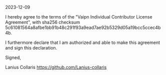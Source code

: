 2023-12-09

I hereby agree to the terms of the "Vaipn Individual Contributor License Agreement", with sha256 checksum 5c61081564a8afbe1bb91b48c291f93a9ead7ae92b5329d05a19bcc5ccec4b4b.

I furthermore declare that I am authorized and able to make this agreement and sign this declaration.

Signed,

Lanius Collaris https://github.com/Lanius-collaris

